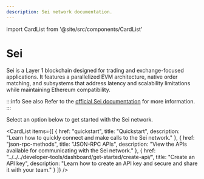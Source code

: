 ```yaml
---
description: Sei network documentation.
---
```


import CardList from '@site/src/components/CardList'

# Sei

Sei is a Layer 1 blockchain designed for trading and exchange-focused applications. It features a
parallelized EVM architecture, native order matching, and subsystems that address latency and scalability
limitations while maintaining Ethereum compatibility.

:::info See also
Refer to the [official Sei documentation](https://www.docs.sei.io/) for more information.
:::

Select an option below to get started with the Sei network.

<CardList
  items={[
    {
      href: "quickstart",
      title: "Quickstart",
      description: "Learn how to quickly connect and make calls to the Sei network."
    },
    {
      href: "json-rpc-methods",
      title: "JSON-RPC APIs",
      description: "View the APIs available for communicating with the Sei network."
    },
    {
      href: "../../../developer-tools/dashboard/get-started/create-api/",
      title: "Create an API key",
      description: "Learn how to create an API key and secure and share it with your team."
    }
  ]}
/>

